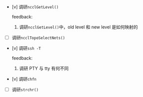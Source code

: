 * [v] 调研`ncclGetLevel()`

    feedback:

    1. 调研`ncclGetLevel()`中，old level 和 new level 是如何映射的

* [ ] 调研`ncclTopoSelectNets()`

* [v] 调研`ssh -T`

    feedback:

    1. 调研 PTY 与 tty 有何不同

* [v] 调研`chfn`

* [ ] 调研`strchr()`
